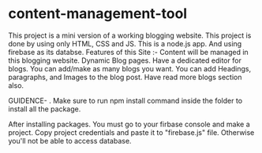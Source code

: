# content-management-tool
This project is a mini version of a working blogging website. This project is done by using only HTML, CSS and JS. This is a node.js app. And using firebase as its databse. Features of this Site :-
Content will be managed in this blogging website.
Dynamic Blog pages.
Have a dedicated editor for blogs.
You can add/make as many blogs you want.
You can add Headings, paragraphs, and Images to the blog post.
Have read more blogs section also.


GUIDENCE-
. Make sure to run npm install command inside the folder to install all the package.

After installing packages. You must go to your firbase console and make a project. Copy project credentials and paste it to "firebase.js" file. Otherwise you'll not be able to access database.
